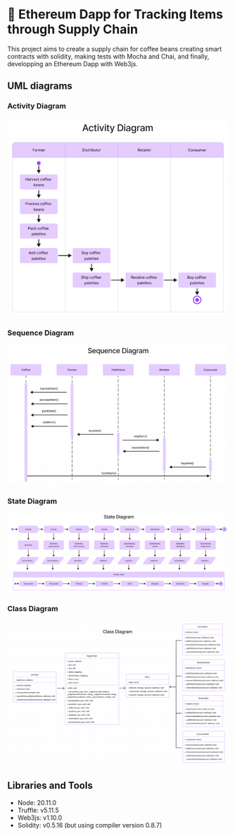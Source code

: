 # 🔗 Ethereum Dapp for Tracking Items through Supply Chain

This project aims to create a supply chain for coffee beans creating smart contracts with solidity, making tests with Mocha and Chai, and finally, developping an Ethereum Dapp with Web3js.

## UML diagrams

### Activity Diagram

![img](./img/activity-diagram.png)

### Sequence Diagram

![img](./img/sequence-diagram.png)

### State Diagram

![img](./img/state-diagram.png)

### Class Diagram

![img](./img/class-diagram.png)

## Libraries and Tools
- Node: 20.11.0
- Truffle: v5.11.5 
- Web3js: v1.10.0
- Solidity: v0.5.16 (but using compiler version 0.8.7)